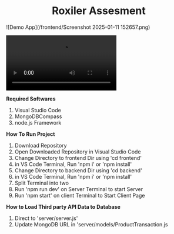 <!-- ## Roxiler_Assesment -->
<h1 align="center">Roxiler Assesment </h1>
![Demo App](/frontend/Screenshot 2025-01-11 152657.png)

<video controls src="Roxiler Assesment Video-1.mp4" title="Title"></video>

**Required Softwares**
1. Visual Studio Code
2. MongoDBCompass
3. node.js Framework

**How To Run Project**
1. Download Repository
2. Open Downloaded Repository in Visual Studio Code
3. Change Directory to frontend Dir using 'cd frontend'
4. in VS Code Terminal, Run 'npm i' or 'npm install'
5. Change Directory to backend Dir using 'cd backend'
6. in VS Code Terminal, Run 'npm i' or 'npm install'
7. Split Terminal into two
8. Run 'npm run dev' on Server Terminal to start Server
9. Run 'npm start' on client Terminal to Start Client Page

**How to Load Third party API Data to Database**
1. Direct to 'server/server.js'
3. Update MongoDB URL in 'server/models/ProductTransaction.js
